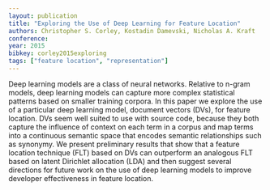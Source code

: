 ```yaml
---
layout: publication
title: "Exploring the Use of Deep Learning for Feature Location"
authors: Christopher S. Corley, Kostadin Damevski, Nicholas A. Kraft
conference: 
year: 2015
bibkey: corley2015exploring
tags: ["feature location", "representation"]
---
```

Deep learning models are a class of neural networks. Relative to n-gram models, deep learning models can capture more complex statistical patterns based on smaller training corpora. In this paper we explore the use of a particular deep learning model, document vectors (DVs), for feature location. DVs seem well suited to use with source code, because they both capture the influence of context on each term in a corpus and map terms into a continuous semantic space that encodes semantic relationships such as synonymy. We present preliminary results that show that a feature location technique (FLT) based on DVs can outperform an analogous FLT based on latent Dirichlet allocation (LDA) and then suggest several directions for future work on the use of deep learning models to improve developer effectiveness in feature location.
